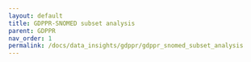 ```yaml
---
layout: default
title: GDPPR-SNOMED subset analysis
parent: GDPPR
nav_order: 1
permalink: /docs/data_insights/gdppr/gdppr_snomed_subset_analysis
---
```

